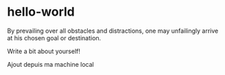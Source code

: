 # hello-world

By prevailing over all obstacles and distractions, one may unfailingly arrive at his chosen goal or destination.

Write a bit about yourself!

Ajout depuis ma machine local

